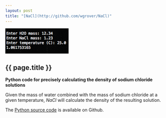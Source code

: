 ```yaml
---
layout: post
title: "[NaCl](http://github.com/wgrover/NaCl)"
---
```


![](images/NaCl.png)

{{ page.title }}
----------------

**Python code for precisely calculating the density of sodium chloride solutions**

Given the mass of water combined with the mass of sodium chloride at a given temperature, *NaCl* will calculate the density of the resulting solution.

The [Python source code](http://github.com/wgrover/NaCl) is available on Github.